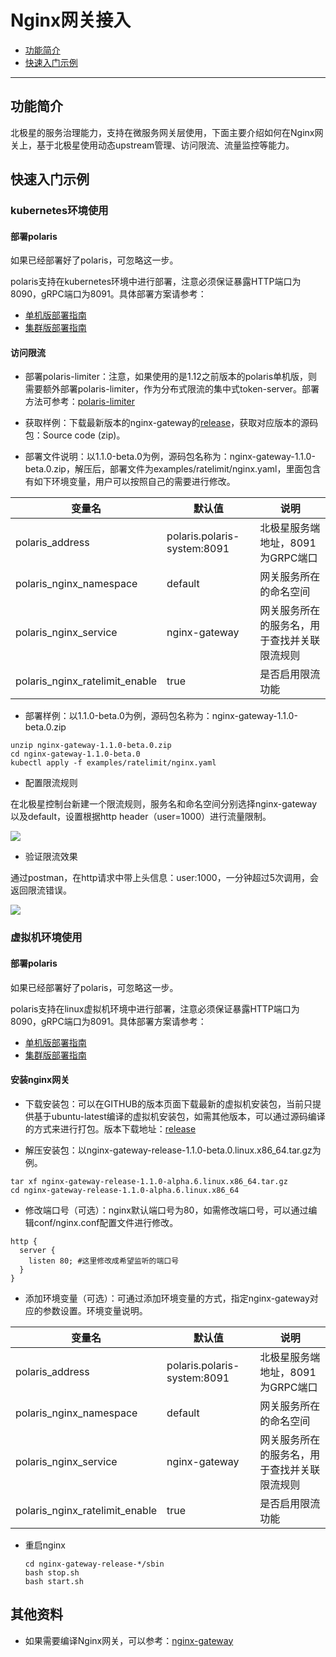 # Nginx网关接入

* [功能简介](#功能简介)
* [快速入门示例](#快速入门示例)

---

## 功能简介

北极星的服务治理能力，支持在微服务网关层使用，下面主要介绍如何在Nginx网关上，基于北极星使用动态upstream管理、访问限流、流量监控等能力。

## 快速入门示例

### kubernetes环境使用

#### 部署polaris

如果已经部署好了polaris，可忽略这一步。

polaris支持在kubernetes环境中进行部署，注意必须保证暴露HTTP端口为8090，gRPC端口为8091。具体部署方案请参考：

- [单机版部署指南](https://polarismesh.cn/zh/doc/%E5%BF%AB%E9%80%9F%E5%85%A5%E9%97%A8/%E5%AE%89%E8%A3%85%E6%9C%8D%E5%8A%A1%E7%AB%AF/%E5%AE%89%E8%A3%85%E5%8D%95%E6%9C%BA%E7%89%88.html#kubernetes-%E5%AE%89%E8%A3%85)
- [集群版部署指南](https://polarismesh.cn/zh/doc/%E5%BF%AB%E9%80%9F%E5%85%A5%E9%97%A8/%E5%AE%89%E8%A3%85%E6%9C%8D%E5%8A%A1%E7%AB%AF/%E5%AE%89%E8%A3%85%E9%9B%86%E7%BE%A4%E7%89%88.html#%E9%83%A8%E7%BD%B2%E5%9C%A8kubernetes)

#### 访问限流

- 部署polaris-limiter：注意，如果使用的是1.12之前版本的polaris单机版，则需要额外部署polaris-limiter，作为分布式限流的集中式token-server。部署方法可参考：[polaris-limiter](https://github.com/polarismesh/polaris-limiter)

- 获取样例：下载最新版本的nginx-gateway的[release](https://github.com/polarismesh/nginx-gateway/releases)，获取对应版本的源码包：Source code (zip)。

- 部署文件说明：以1.1.0-beta.0为例，源码包名称为：nginx-gateway-1.1.0-beta.0.zip，解压后，部署文件为examples/ratelimit/nginx.yaml，里面包含有如下环境变量，用户可以按照自己的需要进行修改。

| 变量名                         | 默认值                      | 说明                                         |
| ------------------------------ | --------------------------- | -------------------------------------------- |
| polaris_address                | polaris.polaris-system:8091 | 北极星服务端地址，8091为GRPC端口             |
| polaris_nginx_namespace        | default                     | 网关服务所在的命名空间                       |
| polaris_nginx_service          | nginx-gateway               | 网关服务所在的服务名，用于查找并关联限流规则 |
| polaris_nginx_ratelimit_enable | true                        | 是否启用限流功能                             |

- 部署样例：以1.1.0-beta.0为例，源码包名称为：nginx-gateway-1.1.0-beta.0.zip

```
unzip nginx-gateway-1.1.0-beta.0.zip
cd nginx-gateway-1.1.0-beta.0
kubectl apply -f examples/ratelimit/nginx.yaml
```

- 配置限流规则

在北极星控制台新建一个限流规则，服务名和命名空间分别选择nginx-gateway以及default，设置根据http header（user=1000）进行流量限制。

![](../图片/nginx接入/限流规则.png)

- 验证限流效果

通过postman，在http请求中带上头信息：user:1000，一分钟超过5次调用，会返回限流错误。

![](../图片/nginx接入/限流效果.png)

### 虚拟机环境使用

#### 部署polaris

如果已经部署好了polaris，可忽略这一步。

polaris支持在linux虚拟机环境中进行部署，注意必须保证暴露HTTP端口为8090，gRPC端口为8091。具体部署方案请参考：

- [单机版部署指南](https://polarismesh.cn/zh/doc/%E5%BF%AB%E9%80%9F%E5%85%A5%E9%97%A8/%E5%AE%89%E8%A3%85%E6%9C%8D%E5%8A%A1%E7%AB%AF/%E5%AE%89%E8%A3%85%E5%8D%95%E6%9C%BA%E7%89%88.html#linux)
- [集群版部署指南](https://polarismesh.cn/zh/doc/%E5%BF%AB%E9%80%9F%E5%85%A5%E9%97%A8/%E5%AE%89%E8%A3%85%E6%9C%8D%E5%8A%A1%E7%AB%AF/%E5%AE%89%E8%A3%85%E9%9B%86%E7%BE%A4%E7%89%88.html#%E9%83%A8%E7%BD%B2%E5%9C%A8linux%E8%99%9A%E6%8B%9F%E6%9C%BA)

#### 安装nginx网关

- 下载安装包：可以在GITHUB的版本页面下载最新的虚拟机安装包，当前只提供基于ubuntu-latest编译的虚拟机安装包，如需其他版本，可以通过源码编译的方式来进行打包。版本下载地址：[release](https://github.com/polarismesh/nginx-gateway/releases)

- 解压安装包：以nginx-gateway-release-1.1.0-beta.0.linux.x86_64.tar.gz为例。

```
tar xf nginx-gateway-release-1.1.0-alpha.6.linux.x86_64.tar.gz
cd nginx-gateway-release-1.1.0-alpha.6.linux.x86_64
```

- 修改端口号（可选）：nginx默认端口号为80，如需修改端口号，可以通过编辑conf/nginx.conf配置文件进行修改。

```
http {
  server {
    listen 80; #这里修改成希望监听的端口号
  }
}  
```

- 添加环境变量（可选）：可通过添加环境变量的方式，指定nginx-gateway对应的参数设置。环境变量说明。

| 变量名                         | 默认值                      | 说明                                         |
| ------------------------------ | --------------------------- | -------------------------------------------- |
| polaris_address                | polaris.polaris-system:8091 | 北极星服务端地址，8091为GRPC端口             |
| polaris_nginx_namespace        | default                     | 网关服务所在的命名空间                       |
| polaris_nginx_service          | nginx-gateway               | 网关服务所在的服务名，用于查找并关联限流规则 |
| polaris_nginx_ratelimit_enable | true                        | 是否启用限流功能                             |

- 重启nginx

  ```
  cd nginx-gateway-release-*/sbin
  bash stop.sh
  bash start.sh
  ```

## 其他资料

- 如果需要编译Nginx网关，可以参考：[nginx-gateway](https://github.com/polarismesh/nginx-gateway)